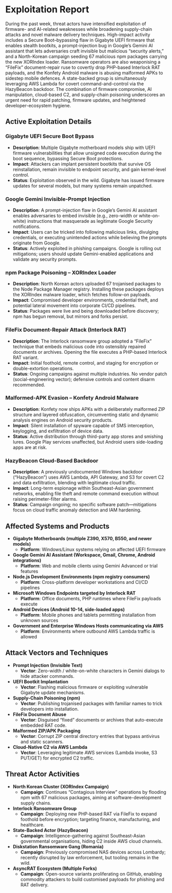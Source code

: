 # Exploitation Report

During the past week, threat actors have intensified exploitation of firmware- and AI-related weaknesses while broadening supply-chain attacks and novel malware delivery techniques. High-impact activity includes a Secure Boot–bypassing flaw in Gigabyte UEFI firmware that enables stealth bootkits, a prompt-injection bug in Google’s Gemini AI assistant that lets adversaries craft invisible but malicious “security alerts,” and a North-Korean campaign seeding 67 malicious npm packages carrying the new XORIndex loader. Ransomware operators are also weaponising a “FileFix” document-repair ruse to covertly drop PHP-based Interlock RAT payloads, and the Konfety Android malware is abusing malformed APKs to sidestep mobile defences. A state-backed group is simultaneously leveraging AWS Lambda for covert command-and-control via the HazyBeacon backdoor. The combination of firmware compromise, AI manipulation, cloud-based C2, and supply-chain poisoning underscores an urgent need for rapid patching, firmware updates, and heightened developer-ecosystem hygiene.

## Active Exploitation Details

### Gigabyte UEFI Secure Boot Bypass
- **Description**: Multiple Gigabyte motherboard models ship with UEFI firmware vulnerabilities that allow unsigned code execution during the boot sequence, bypassing Secure Boot protections.  
- **Impact**: Attackers can implant persistent bootkits that survive OS reinstallation, remain invisible to endpoint security, and gain kernel-level control.  
- **Status**: Exploitation observed in the wild. Gigabyte has issued firmware updates for several models, but many systems remain unpatched.  

### Google Gemini Invisible-Prompt Injection
- **Description**: A prompt-injection flaw in Google’s Gemini AI assistant enables adversaries to embed invisible (e.g., zero-width or white-on-white) instructions that masquerade as legitimate Google Security notifications.  
- **Impact**: Users can be tricked into following malicious links, divulging credentials, or executing unintended actions while believing the prompts originate from Google.  
- **Status**: Actively exploited in phishing campaigns. Google is rolling out mitigations; users should update Gemini-enabled applications and validate any security prompts.  

### npm Package Poisoning – XORIndex Loader
- **Description**: North Korean actors uploaded 67 trojanised packages to the Node Package Manager registry. Installing these packages deploys the XORIndex malware loader, which fetches follow-on payloads.  
- **Impact**: Compromised developer environments, credential theft, and potential lateral movement into corporate CI/CD pipelines.  
- **Status**: Packages were live and being downloaded before discovery; npm has begun removal, but mirrors and forks persist.  

### FileFix Document-Repair Attack (Interlock RAT)
- **Description**: The Interlock ransomware group adopted a “FileFix” technique that embeds malicious code into ostensibly repaired documents or archives. Opening the file executes a PHP-based Interlock RAT variant.  
- **Impact**: Initial foothold, remote control, and staging for encryption or double-extortion operations.  
- **Status**: Ongoing campaigns against multiple industries. No vendor patch (social-engineering vector); defensive controls and content disarm recommended.  

### Malformed-APK Evasion – Konfety Android Malware
- **Description**: Konfety now ships APKs with a deliberately malformed ZIP structure and layered obfuscation, circumventing static and dynamic analysis engines on Android security products.  
- **Impact**: Silent installation of spyware capable of SMS interception, keylogging, and exfiltration of device data.  
- **Status**: Active distribution through third-party app stores and smishing lures. Google Play services unaffected, but Android users side-loading apps are at risk.  

### HazyBeacon Cloud-Based Backdoor
- **Description**: A previously undocumented Windows backdoor (“HazyBeacon”) uses AWS Lambda, API Gateway, and S3 for covert C2 and data exfiltration, blending with legitimate cloud traffic.  
- **Impact**: Long-term espionage within Southeast-Asian government networks, enabling file theft and remote command execution without raising perimeter-filter alarms.  
- **Status**: Campaign ongoing; no specific software patch—mitigations focus on cloud traffic anomaly detection and IAM hardening.  

## Affected Systems and Products

- **Gigabyte Motherboards (multiple Z390, X570, B550, and newer models)**  
  - **Platform**: Windows/Linux systems relying on affected UEFI firmware  
- **Google Gemini AI Assistant (Workspace, Gmail, Chrome, Android integrations)**  
  - **Platform**: Web and mobile clients using Gemini Advanced or trial features  
- **Node.js Development Environments (npm registry consumers)**  
  - **Platform**: Cross-platform developer workstations and CI/CD pipelines  
- **Microsoft Windows Endpoints targeted by Interlock RAT**  
  - **Platform**: Office documents, PHP runtimes where FileFix payloads execute  
- **Android Devices (Android 10-14, side-loaded apps)**  
  - **Platform**: Mobile phones and tablets permitting installation from unknown sources  
- **Government and Enterprise Windows Hosts communicating via AWS**  
  - **Platform**: Environments where outbound AWS Lambda traffic is allowed  

## Attack Vectors and Techniques

- **Prompt Injection (Invisible Text)**  
  - **Vector**: Zero-width / white-on-white characters in Gemini dialogs to hide attacker commands.  
- **UEFI Bootkit Implantation**  
  - **Vector**: Flashing malicious firmware or exploiting vulnerable Gigabyte update mechanisms.  
- **Supply-Chain Poisoning (npm)**  
  - **Vector**: Publishing trojanised packages with familiar names to trick developers into installation.  
- **FileFix Document Abuse**  
  - **Vector**: Disguised “fixed” documents or archives that auto-execute embedded RAT code.  
- **Malformed ZIP/APK Packaging**  
  - **Vector**: Corrupt ZIP central directory entries that bypass antivirus and static scanners.  
- **Cloud-Native C2 via AWS Lambda**  
  - **Vector**: Leveraging legitimate AWS services (Lambda invoke, S3 PUT/GET) for encrypted C2 traffic.  

## Threat Actor Activities

- **North Korean Cluster (XORIndex Campaign)**  
  - **Campaign**: Continues “Contagious Interview” operations by flooding npm with 67 malicious packages, aiming at software-development supply chains.  
- **Interlock Ransomware Group**  
  - **Campaign**: Deploying new PHP-based RAT via FileFix to expand foothold before encryption; targeting finance, manufacturing, and healthcare.  
- **State-Backed Actor (HazyBeacon)**  
  - **Campaign**: Intelligence-gathering against Southeast-Asian governmental organisations, hiding C2 inside AWS cloud channels.  
- **Diskstation Ransomware Gang (Romania)**  
  - **Campaign**: Previously compromised NAS devices across Lombardy; recently disrupted by law enforcement, but tooling remains in the wild.  
- **AsyncRAT Ecosystem (Multiple Forks)**  
  - **Campaign**: Open-source variants proliferating on GitHub, enabling commodity attackers to build customised payloads for phishing and RAT delivery.  

